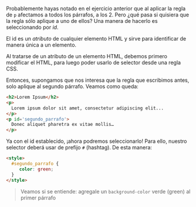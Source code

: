 Probablemente hayas notado en el ejercicio anterior que al aplicar la regla de `p` afectamos a todos los párrafos, a los 2. Pero ¿qué pasa si quisiera que la regla sólo aplique a uno de ellos? Una manera de hacerlo es seleccionando por _id_.

El id es un _atributo_ de cualquier elemento HTML y sirve para identificar de manera única a un elemento. 

Al tratarse de un atributo de un elemento HTML, debemos primero modificar el HTML, para luego poder usarlo de selector desde una regla CSS.

Entonces, supongamos que nos interesa que la regla que escribimos antes, solo aplique al segundo párrafo. Veamos como queda:

```html
<h2>Lorem Ipsum</h2>
<p>
  Lorem ipsum dolor sit amet, consectetur adipiscing elit... 
</p>
<p id='segundo_parrafo'>
  Donec aliquet pharetra ex vitae mollis…
</p>
```

Ya con el id establecido, ¡ahora podremos seleccionarlo!
Para ello, nuestro selector deberá usar de prefijo `#` (hashtag). De esta manera:

```html
<style>
  #segundo_parrafo {
     color: green;
  }
</style>
```

> Veamos si se entiende: agregale un `background-color` verde (green) al primer párrafo